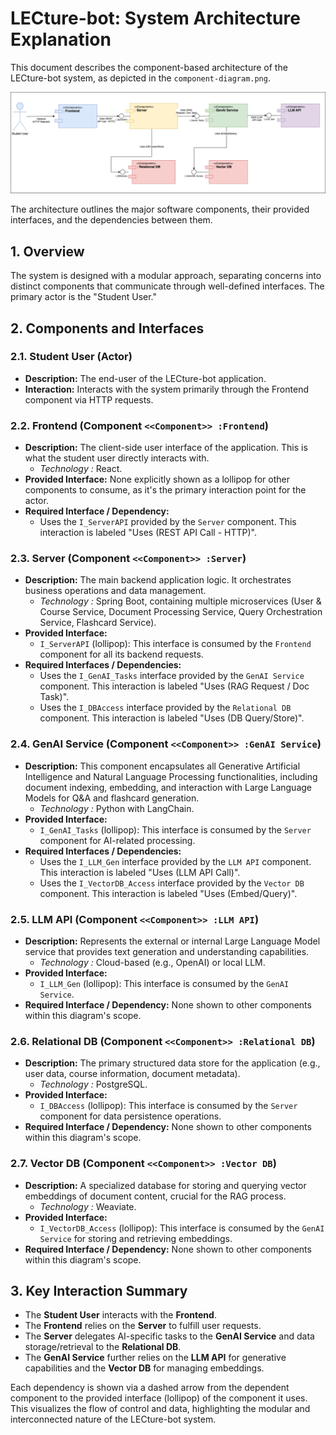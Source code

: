 # LECture-bot: System Architecture Explanation

This document describes the component-based architecture of the LECture-bot system, as depicted in the `component-diagram.png`.

![alt text](component-diagram.png)

The architecture outlines the major software components, their provided interfaces, and the dependencies between them.

## 1. Overview

The system is designed with a modular approach, separating concerns into distinct components that communicate through well-defined interfaces. The primary actor is the "Student User."

## 2. Components and Interfaces

### 2.1. Student User (Actor)

* **Description:** The end-user of the LECture-bot application.
* **Interaction:** Interacts with the system primarily through the Frontend component via HTTP requests.

### 2.2. Frontend (Component `<<Component>> :Frontend`)

* **Description:** The client-side user interface of the application. This is what the student user directly interacts with.
  * *Technology :* React.
* **Provided Interface:** None explicitly shown as a lollipop for other components to consume, as it's the primary interaction point for the actor.
* **Required Interface / Dependency:**
  * Uses the `I_ServerAPI` provided by the `Server` component. This interaction is labeled "Uses (REST API Call - HTTP)".

### 2.3. Server (Component `<<Component>> :Server`)

* **Description:** The main backend application logic. It orchestrates business operations and data management.
  * *Technology :* Spring Boot, containing multiple microservices (User & Course Service, Document Processing Service, Query Orchestration Service, Flashcard Service).
* **Provided Interface:**
  * `I_ServerAPI` (lollipop): This interface is consumed by the `Frontend` component for all its backend requests.
* **Required Interfaces / Dependencies:**
  * Uses the `I_GenAI_Tasks` interface provided by the `GenAI Service` component. This interaction is labeled "Uses (RAG Request / Doc Task)".
  * Uses the `I_DBAccess` interface provided by the `Relational DB` component. This interaction is labeled "Uses (DB Query/Store)".

### 2.4. GenAI Service (Component `<<Component>> :GenAI Service`)

* **Description:** This component encapsulates all Generative Artificial Intelligence and Natural Language Processing functionalities, including document indexing, embedding, and interaction with Large Language Models for Q&A and flashcard generation.
  * *Technology :* Python with LangChain.
* **Provided Interface:**
  * `I_GenAI_Tasks` (lollipop): This interface is consumed by the `Server` component for AI-related processing.
* **Required Interfaces / Dependencies:**
  * Uses the `I_LLM_Gen` interface provided by the `LLM API` component. This interaction is labeled "Uses (LLM API Call)".
  * Uses the `I_VectorDB_Access` interface provided by the `Vector DB` component. This interaction is labeled "Uses (Embed/Query)".

### 2.5. LLM API (Component `<<Component>> :LLM API`)

* **Description:** Represents the external or internal Large Language Model service that provides text generation and understanding capabilities.
  * *Technology :* Cloud-based (e.g., OpenAI) or local LLM.
* **Provided Interface:**
  * `I_LLM_Gen` (lollipop): This interface is consumed by the `GenAI Service`.
* **Required Interface / Dependency:** None shown to other components within this diagram's scope.

### 2.6. Relational DB (Component `<<Component>> :Relational DB`)

* **Description:** The primary structured data store for the application (e.g., user data, course information, document metadata).
  * *Technology :* PostgreSQL.
* **Provided Interface:**
  * `I_DBAccess` (lollipop): This interface is consumed by the `Server` component for data persistence operations.
* **Required Interface / Dependency:** None shown to other components within this diagram's scope.

### 2.7. Vector DB (Component `<<Component>> :Vector DB`)

* **Description:** A specialized database for storing and querying vector embeddings of document content, crucial for the RAG process.
  * *Technology :* Weaviate.
* **Provided Interface:**
  * `I_VectorDB_Access` (lollipop): This interface is consumed by the `GenAI Service` for storing and retrieving embeddings.
* **Required Interface / Dependency:** None shown to other components within this diagram's scope.

## 3. Key Interaction Summary

* The **Student User** interacts with the **Frontend**.
* The **Frontend** relies on the **Server** to fulfill user requests.
* The **Server** delegates AI-specific tasks to the **GenAI Service** and data storage/retrieval to the **Relational DB**.
* The **GenAI Service** further relies on the **LLM API** for generative capabilities and the **Vector DB** for managing embeddings.

Each dependency is shown via a dashed arrow from the dependent component to the provided interface (lollipop) of the component it uses. This visualizes the flow of control and data, highlighting the modular and interconnected nature of the LECture-bot system.
